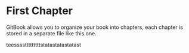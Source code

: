 # First Chapter

GitBook allows you to organize your book into chapters, each chapter is stored in a separate file like this one.






teesssstttttttttstatastatastatast
